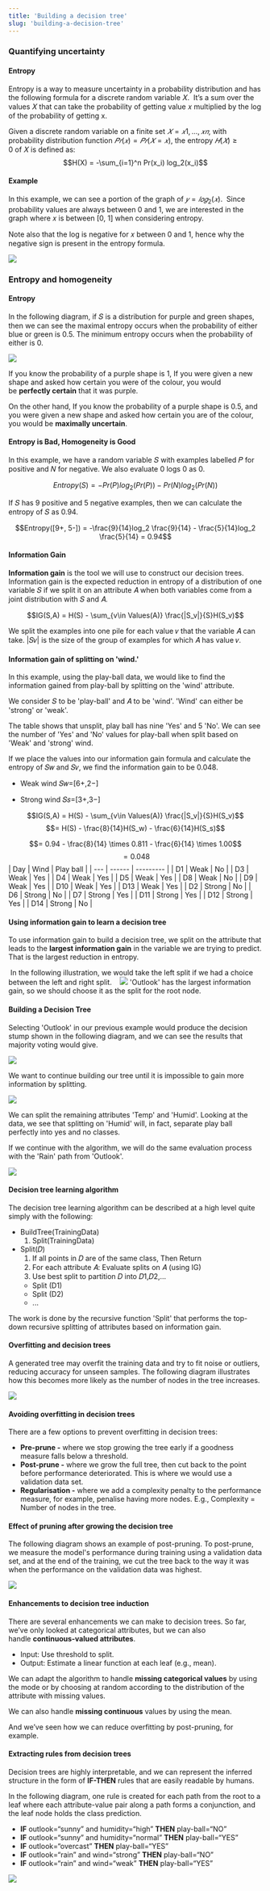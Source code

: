 ```yaml
---
title: 'Building a decision tree'
slug: 'building-a-decision-tree'
---
```


### Quantifying uncertainty

#### Entropy

Entropy is a way to measure uncertainty in a probability distribution and has the following formula for a discrete random variable 𝑋.  It’s a sum over the values 𝑋 that can take the probability of getting value 𝑥 multiplied by the log of the probability of getting x.

Given a discrete random variable on a finite set $𝑋=𝑥1,...,𝑥𝑛,$ with probability distribution function $𝑃𝑟(𝑥)=𝑃𝑟(𝑋=𝑥)$, the entropy $𝐻(𝑋)≥0$ of 𝑋 is defined as:
$$H(X) = -\sum_{i=1}^n Pr(x_i) log_2(x_i)$$

#### Example

In this example, we can see a portion of the graph of $𝑦=𝑙𝑜𝑔_2(𝑥)$.  Since probability values are always between 0 and 1, we are interested in the graph where 𝑥 is between [0, 1] when considering entropy.

Note also that the log is negative for 𝑥 between 0 and 1, hence why the negative sign is present in the entropy formula.

![](https://static.meri.garden/b9cb142db15456723cc41b11a8529467.png)

### Entropy and homogeneity

#### Entropy

In the following diagram, if 𝑆 is a distribution for purple and green shapes, then we can see the maximal entropy occurs when the probability of either blue or green is 0.5. The minimum entropy occurs when the probability of either is 0.

![](https://static.meri.garden/2833a4f6f89eedc0b42fc318004cc59a.png)

If you know the probability of a purple shape is 1, If you were given a new shape and asked how certain you were of the colour, you would be **perfectly certain** that it was purple. 

On the other hand, If you know the probability of a purple shape is 0.5, and you were given a new shape and asked how certain you are of the colour, you would be **maximally uncertain**.

#### Entropy is Bad, Homogeneity is Good

In this example, we have a random variable 𝑆 with examples labelled 𝑃 for positive and 𝑁 for negative. We also evaluate 0 logs 0 as 0.

$$Entropy(S) = -Pr(P)log_2(Pr(P)) - Pr(N)log_2(Pr(N))$$

If 𝑆 has 9 positive and 5 negative examples, then we can calculate the entropy of 𝑆 as 0.94.

$$Entropy([9+, 5-]) = -\frac{9}{14}log_2 \frac{9}{14} - \frac{5}{14}log_2 \frac{5}{14} = 0.94$$

#### Information Gain

**Information gain** is the tool we will use to construct our decision trees. Information gain is the expected reduction in entropy of a distribution of one variable 𝑆 if we split it on an attribute 𝐴 when both variables come from a joint distribution with 𝑆 and 𝐴.

$$IG(S,A) = H(S) - \sum_{v\in Values(A)} \frac{|S_v|}{S}H(S_v)$$

We split the examples into one pile for each value 𝑣 that the variable 𝐴 can take. |𝑆𝑣| is the size of the group of examples for which 𝐴 has value 𝑣.

#### Information gain of splitting on 'wind.'

In this example, using the play-ball data, we would like to find the information gained from play-ball by splitting on the 'wind' attribute. 

We consider 𝑆 to be 'play-ball' and 𝐴 to be 'wind'. 'Wind' can either be 'strong' or 'weak'. 

The table shows that unsplit, play ball has nine 'Yes' and 5 'No'. We can see the number of 'Yes' and 'No' values for play-ball when split based on 'Weak' and 'strong' wind. 

If we place the values into our information gain formula and calculate the entropy of 𝑆𝑤 and 𝑆𝑣, we find the information gain to be 0.048.

- Weak wind 𝑆𝑤=[6+,2−]
    
- Strong wind 𝑆𝑠=[3+,3−]


$$IG(S,A) = H(S) - \sum_{v\in Values(A)} \frac{|S_v|}{S}H(S_v)$$
$$= H(S) - \frac{8}{14}H(S_w) - \frac{6}{14}H(S_s)$$

$$= 0.94 - \frac{8}{14} \times 0.811 - \frac{6}{14} \times 1.00$$
$$= 0.048$$
| Day | Wind   | Play ball |
| --- | ------ | --------- |
| D1  | Weak   | No        |
| D3  | Weak   | Yes       |
| D4  | Weak   | Yes       |
| D5  | Weak   | Yes       |
| D8  | Weak   | No        |
| D9  | Weak   | Yes       |
| D10 | Weak   | Yes       |
| D13 | Weak   | Yes       |
| D2  | Strong | No        |
| D6  | Strong | No        |
| D7  | Strong | Yes       |
| D11 | Strong | Yes       |
| D12 | Strong | Yes       |
| D14 | Strong | No        |
#### Using information gain to learn a decision tree

To use information gain to build a decision tree, we split on the attribute that leads to the **largest information gain** in the variable we are trying to predict. That is the largest reduction in entropy.

 In the following illustration, we would take the left split if we had a choice between the left and right split.
 
 ![](https://static.meri.garden/aba4b06aeb8585e4ec3b17f7c48492e1.png)
'Outlook' has the largest information gain, so we should choose it as the split for the root node.

#### Building a Decision Tree

Selecting 'Outlook' in our previous example would produce the decision stump shown in the following diagram, and we can see the results that majority voting would give.

![](https://static.meri.garden/7c48c47d46c5fe26ce0f535187020300.png)

We want to continue building our tree until it is impossible to gain more information by splitting.

![](https://static.meri.garden/22e15f2daf4d6b1cd9e920ec802498f8.png)

We can split the remaining attributes 'Temp' and 'Humid'. Looking at the data, we see that splitting on 'Humid' will, in fact, separate play ball perfectly into yes and no classes. 

If we continue with the algorithm, we will do the same evaluation process with the 'Rain' path from 'Outlook'.

![](https://static.meri.garden/0fe89a61953e7d9aea43efcdd6ebaa74.png)

#### Decision tree learning algorithm

The decision tree learning algorithm can be described at a high level quite simply with the following:

- BuildTree(TrainingData)
	1. Split(TrainingData)
- Split(𝐷)
	1. If all points in 𝐷 are of the same class, Then Return
	2. For each attribute 𝐴: Evaluate splits on 𝐴 (using IG)
	3. Use best split to partition 𝐷 into 𝐷1,𝐷2,...
	- Split (D1)
	- Split (D2)
	- ...

The work is done by the recursive function 'Split' that performs the top-down recursive splitting of attributes based on information gain.

#### Overfitting and decision trees

A generated tree may overfit the training data and try to fit noise or outliers, reducing accuracy for unseen samples. The following diagram illustrates how this becomes more likely as the number of nodes in the tree increases.

![](https://static.meri.garden/31c443e7fc9b3daabcefbad49423f824.png)

#### Avoiding overfitting in decision trees

There are a few options to prevent overfitting in decision trees:

- **Pre-prune -** where we stop growing the tree early if a goodness measure falls below a threshold. 
- **Post-prune -** where we grow the full tree, then cut back to the point before performance deteriorated. This is where we would use a validation data set. 
- **Regularisation -** where we add a complexity penalty to the performance measure, for example, penalise having more nodes. E.g., Complexity = Number of nodes in the tree.
#### Effect of pruning after growing the decision tree

The following diagram shows an example of post-pruning. To post-prune, we measure the model's performance during training using a validation data set, and at the end of the training, we cut the tree back to the way it was when the performance on the validation data was highest.

![](https://static.meri.garden/989f1bb99abd22250b0b1288555dc1ef.png)

#### Enhancements to decision tree induction

There are several enhancements we can make to decision trees. So far, we’ve only looked at categorical attributes, but we can also handle **continuous-valued attributes**. 

- Input: Use threshold to split.
- Output: Estimate a linear function at each leaf (e.g., mean).

We can adapt the algorithm to handle **missing categorical values** by using the mode or by choosing at random according to the distribution of the attribute with missing values. 

We can also handle **missing continuous** values by using the mean.

And we’ve seen how we can reduce overfitting by post-pruning, for example.

#### Extracting rules from decision trees

Decision trees are highly interpretable, and we can represent the inferred structure in the form of **IF-THEN** rules that are easily readable by humans. 

In the following diagram, one rule is created for each path from the root to a leaf where each attribute-value pair along a path forms a conjunction, and the leaf node holds the class prediction.

- **IF** outlook=“sunny” and humidity=“high” **THEN** play-ball=“NO”
- **IF** outlook=“sunny” and humidity=“normal” **THEN** play-ball=“YES”
- **IF** outlook=“overcast” **THEN** play-ball=“YES”
- **IF** outlook=“rain” and wind=“strong” **THEN** play-ball=“NO”
- **IF** outlook=“rain” and wind=“weak” **THEN** play-ball=“YES”

![](https://static.meri.garden/881517732bb766fe65cba6a304cab748.png)

